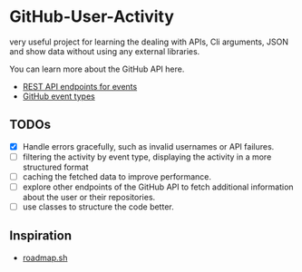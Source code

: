 # GitHub-User-Activity

very useful project for learning the dealing with APIs, Cli arguments, JSON and show data without using any external libraries.

You can learn more about the GitHub API here.

- [REST API endpoints for events](https://docs.github.com/en/rest/activity/events?apiVersion=2022-11-28)
- [GitHub event types](https://docs.github.com/en/rest/using-the-rest-api/github-event-types?apiVersion=2022-11-28#event-object-common-properties)

## TODOs

- [x] Handle errors gracefully, such as invalid usernames or API failures.
- [ ] filtering the activity by event type, displaying the activity in a more structured format
- [ ] caching the fetched data to improve performance.
- [ ] explore other endpoints of the GitHub API to fetch additional information about the user or their repositories.
- [ ] use classes to structure the code better.

## Inspiration

- [roadmap.sh](https://roadmap.sh/projects/github-user-activity)
